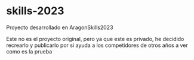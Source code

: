 # skills-2023
Proyecto desarrollado en AragonSkills2023

Este no es el proyecto original, pero ya que este es privado, he decidido recrearlo y publicarlo por si ayuda a los competidores de otros años a ver como es la prueba
